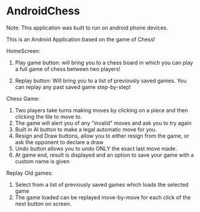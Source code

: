 # AndroidChess

Note: This application was built to run on android phone devices.

This is an Android Application based on the game of Chess!

HomeScreen:
  1. Play game button: will bring you to a chess board in which you can play a full game of chess between two players!
  
  2. Replay button: Will bring you to a list of previously saved games. You can replay any past saved game step-by-step!
  
  
Chess Game:
  
  1. Two players take turns making moves by clicking on a piece and then clicking the tile to move to.
  2. The game will alert you of any "invalid" moves and ask you to try again
  3. Built in AI button to make a legal automatic move for you.
  4. Resign and Draw buttons, allow you to either resign from the game, or ask the opponent to declare a draw
  5. Undo button allows you to undo ONLY the exact last move made.
  6. At game end, result is displayed and an option to save your game with a custom name is given
  
  
Replay Old games:

  1. Select from a list of previously saved games which loads the selected game
  2. The game loaded can be replayed move-by-move for each click of the next button on screen.

